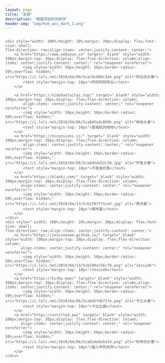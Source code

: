 ```yaml
---
layout: page
title: "友链"
description: "根据添加时间排序"
header-img: "img/ksk_aoi_dark_1.png"
---
```


<div style="color: #5c5b68;background-size: cover;display: flex;flex-direction: column;
    align-items: center;justify-content: center;">

    <div style="width: 100%;height: 10%;margin: 20px;display: flex;font-size: small;
    flex-direction: row;align-items: center;justify-content: center;">
        <a href="https://www.yeboyun.cn" target="_blank" style="width: 100px;margin-top: 20px;display: flex;flex-direction: column;align-items: center;justify-content: center;" rel="noopener noreferrer">
            <img style="width: 50px;height: 50px;border-radius: 50%;overflow: hidden;" src="https://i.loli.net/2019/04/09/5cac9c808c3a4.png" alt="阿云的头像">
            <text style="margin-top: 10px">阿阿阿阿阿云</text>
        </a>

        <a href="https://xiaohantaitai.top/" target="_blank" style="width: 100px;margin-top: 20px;display: flex;flex-direction: column;
            align-items: center;justify-content: center;" rel="noopener noreferrer">
            <img style="width: 50px;height: 50px;border-radius: 50%;overflow: hidden;" src="https://i.loli.net/2019/04/06/5ca845edc869b.png" alt="晓晗头像">
            <text style="margin-top: 10px">爱搞机的晓晗</text>
        </a>
        <a href="https://niconiconi.cc/" target="_blank" style="width: 100px;margin-top: 20px;display: flex;flex-direction: column;
            align-items: center;justify-content: center;" rel="noopener noreferrer">
            <img style="width: 50px;height: 50px;border-radius: 50%;overflow: hidden;" src="https://i.loli.net/2019/04/06/5ca845de52c39.jpg" alt="坏鱼头像">
            <text style="margin-top: 10px">不是条好鱼</text>
        </a>
        <a href="https://blankj.com/" target="_blank" style="width: 100px;margin-top: 20px;display: flex;flex-direction: column;
           align-items: center;justify-content: center;" rel="noopener noreferrer">
            <img style="width: 50px;height: 50px;border-radius: 50%;overflow: hidden;" src="https://i.loli.net/2019/04/13/5cb1597ff1ce5.jpg" alt="黑柯基">
            <text style="margin-top: 10px">黑柯基</text>
        </a>
    </div>
    <div style=" width: 100%;height: 10%;margin: 20px;display: flex;font-size: small;
    flex-direction: row;align-items: center;justify-content: center;">
        <a href="https://jessieeeee.github.io/" target="_blank" style="width: 100px;margin-top: 20px;display: flex;flex-direction: column;
           align-items: center;justify-content: center;" rel="noopener noreferrer">
            <img style="width: 50px;height: 50px;border-radius: 50%;overflow: hidden;" src="https://i.loli.net/2019/04/13/5cb190ac56cf8.png" alt="JessieK">
            <text style="margin-top: 10px">JessieK</text>
        </a>
        <a href="https://kirby.moe/" target="_blank" style="width: 100px;margin-top: 20px;display: flex;flex-direction: column;align-items: center;justify-content: center;" rel="noopener noreferrer">
            <img style="width: 50px;height: 50px;border-radius: 50%;overflow: hidden;" src="https://i.loli.net/2019/04/06/5ca845fdb71fe.png" alt="卡比头像">
            <text style="margin-top: 10px">卡比比酱</text>
        </a>
        <a href="https://untitled.pw/" target="_blank" style="width: 100px;margin-top: 20px;display: flex;flex-direction: column;
           align-items: center;justify-content: center;" rel="noopener noreferrer">
            <img style="width: 50px;height: 50px;border-radius: 50%;overflow: hidden;" src="https://i.loli.net/2019/04/06/5ca82de8a5e74.png" alt="阿甲的头像">
            <text style="margin-top: 10px">路人甲的世界</text>
        </a>
    </div>
</div>




